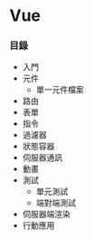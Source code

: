 # Vue

### 目錄

* 入門
* 元件
  * 單一元件檔案
* 路由
* 表單
* 指令
* 過濾器
* 狀態容器
* 伺服器通訊
* 動畫
* 測試
  * 單元測試
  * 端對端測試
* 伺服器端渲染
* 行動應用
